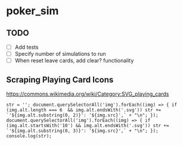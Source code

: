 # poker_sim

## TODO
- [ ] Add tests
- [ ] Specify number of simulations to run
- [ ] When reset leave cards, add clear? functionality

## Scraping Playing Card Icons
https://commons.wikimedia.org/wiki/Category:SVG_playing_cards
```
str = ''; document.querySelectorAll('img').forEach((img) => { if (img.alt.length === 6  && img.alt.endsWith('.svg')) str += `'${img.alt.substring(0, 2)}': '${img.src}',` + "\n"; }); document.querySelectorAll('img').forEach((img) => { if (img.alt.startsWith('10') && img.alt.endsWith('.svg')) str += `'${img.alt.substring(0, 3)}': '${img.src}',` + "\n"; }); console.log(str);
```
